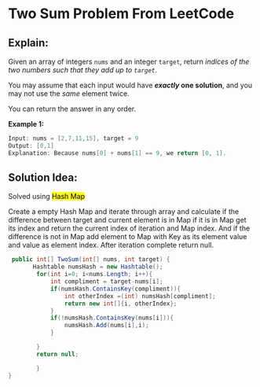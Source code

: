 # Two Sum Problem From LeetCode

## Explain:

Given an array of integers `nums` and an integer `target`, return *indices of the two numbers such that they add up to `target`*.

You may assume that each input would have ***exactly* one solution**, and you may not use the *same* element twice.

You can return the answer in any order.

**Example 1:**

```csharp
Input: nums = [2,7,11,15], target = 9
Output: [0,1]
Explanation: Because nums[0] + nums[1] == 9, we return [0, 1].
```

## Solution Idea:

Solved using <mark>Hash Map</mark>

Create a empty Hash Map and iterate through array and calculate if the difference between target and current element is in Map if it is in Map get its index and return the current index of iteration and Map index. And if the difference is not in Map add element to Map with Key as its element value and value as element index. After iteration complete return null.

```csharp
 public int[] TwoSum(int[] nums, int target) {
       Hashtable numsHash = new Hashtable();
        for(int i=0; i<nums.Length; i++){
            int compliment = target-nums[i];
            if(numsHash.ContainsKey(compliment)){
                int otherIndex =(int) numsHash[compliment];
                return new int[]{i, otherIndex};
            }
            if(!numsHash.ContainsKey(nums[i])){
                numsHash.Add(nums[i],i);
            }

        }
        return null;

        }
} 
```
